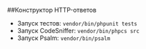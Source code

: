 ##Конструктор HTTP-ответов

 - Запуск тестов: `vendor/bin/phpunit tests`
 - Запуск CodeSniffer: `vendor/bin/phpcs src`
 - Запуск Psalm: `vendor/bin/psalm`